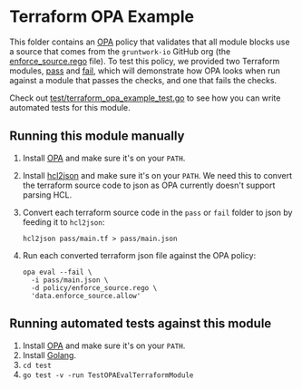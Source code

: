 # Terraform OPA Example

This folder contains an [OPA](https://www.openpolicyagent.org/) policy that validates that all module blocks use a
source that comes from the `gruntwork-io` GitHub org (the [enforce_source.rego](./policy/enforce_source.rego) file).
To test this policy, we provided two Terraform modules, [pass](./pass) and [fail](./fail), which will demonstrate how
OPA looks when run against a module that passes the checks, and one that fails the checks.

Check out [test/terraform_opa_example_test.go](/test/terraform_opa_example_test.go) to see how you can write automated
tests for this module.


## Running this module manually

1. Install [OPA](https://www.openpolicyagent.org/) and make sure it's on your `PATH`.
1. Install [hcl2json](https://github.com/tmccombs/hcl2json) and make sure it's on your `PATH`. We need this to convert
   the terraform source code to json as OPA currently doesn't support parsing HCL.
1. Convert each terraform source code in the `pass` or `fail` folder to json by feeding it to `hcl2json`:

       hcl2json pass/main.tf > pass/main.json

1. Run each converted terraform json file against the OPA policy:

       opa eval --fail \
         -i pass/main.json \
         -d policy/enforce_source.rego \
         'data.enforce_source.allow'


## Running automated tests against this module

1. Install [OPA](https://www.openpolicyagent.org/) and make sure it's on your `PATH`.
1. Install [Golang](https://golang.org/).
1. `cd test`
1. `go test -v -run TestOPAEvalTerraformModule`
